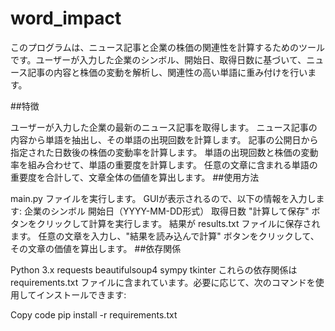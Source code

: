 # word_impact
このプログラムは、ニュース記事と企業の株価の関連性を計算するためのツールです。ユーザーが入力した企業のシンボル、開始日、取得日数に基づいて、ニュース記事の内容と株価の変動を解析し、関連性の高い単語に重み付けを行います。

##特徴

ユーザーが入力した企業の最新のニュース記事を取得します。
ニュース記事の内容から単語を抽出し、その単語の出現回数を計算します。
記事の公開日から指定された日数後の株価の変動率を計算します。
単語の出現回数と株価の変動率を組み合わせて、単語の重要度を計算します。
任意の文章に含まれる単語の重要度を合計して、文章全体の価値を算出します。
##使用方法

main.py ファイルを実行します。
GUIが表示されるので、以下の情報を入力します:
企業のシンボル
開始日（YYYY-MM-DD形式）
取得日数
"計算して保存" ボタンをクリックして計算を実行します。
結果が results.txt ファイルに保存されます。
任意の文章を入力し、"結果を読み込んで計算" ボタンをクリックして、その文章の価値を算出します。
##依存関係

Python 3.x
requests
beautifulsoup4
sympy
tkinter
これらの依存関係は requirements.txt ファイルに含まれています。必要に応じて、次のコマンドを使用してインストールできます:

Copy code
pip install -r requirements.txt
